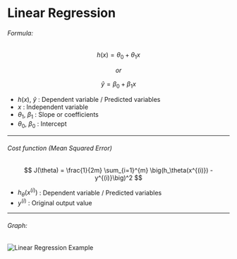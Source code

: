 #  Linear Regression
###### Formula:
$$ h(x) = \theta_0 + \theta_1 x $$
<div style="text-align: center;"><i>or</i></div>

$$
\hat{y} = \beta_0 + \beta_1 x
$$
- $h(x)$, $\hat{y}$ : Dependent variable / Predicted variables
- $x$ : Independent variable
- $\theta_1$, $\beta_1$ : Slope or coefficients
- $\theta_0$, $\beta_0$ : Intercept
---
###### Cost function (Mean Squared Error)
$$
J(\theta) = \frac{1}{2m} \sum_{i=1}^{m} \big(h_\theta(x^{(i)}) - y^{(i)}\big)^2
$$
- $h_\theta(x^{(i)})$ : Dependent variable / Predicted variables
- $y^{(i)}$ : Original output value
---

###### Graph:
![Linear Regression Example](https://upload.wikimedia.org/wikipedia/commons/3/3a/Linear_regression.svg)
